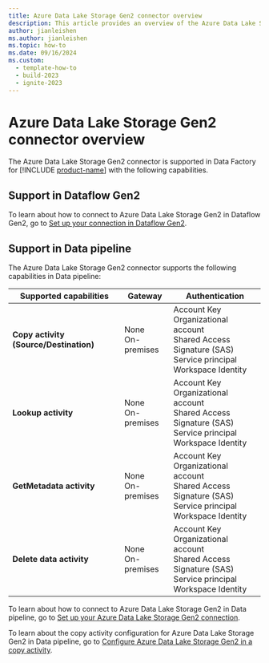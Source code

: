 ```yaml
---
title: Azure Data Lake Storage Gen2 connector overview
description: This article provides an overview of the Azure Data Lake Storage Gen2 connector in Data Factory in Microsoft Fabric.
author: jianleishen
ms.author: jianleishen
ms.topic: how-to
ms.date: 09/16/2024
ms.custom:
  - template-how-to
  - build-2023
  - ignite-2023
---
```


# Azure Data Lake Storage Gen2 connector overview

The Azure Data Lake Storage Gen2 connector is supported in Data Factory for [!INCLUDE [product-name](../includes/product-name.md)] with the following capabilities.

## Support in Dataflow Gen2

To learn about how to connect to Azure Data Lake Storage Gen2 in Dataflow Gen2, go to [Set up your connection in Dataflow Gen2](connector-azure-data-lake-storage-gen2.md#set-up-your-connection-in-dataflow-gen2).

## Support in Data pipeline

The Azure Data Lake Storage Gen2 connector supports the following capabilities in Data pipeline:

| Supported capabilities | Gateway | Authentication |
| --- | --- | ---|
| **Copy activity (Source/Destination)** | None <br> On-premises | Account Key<br/>Organizational account<br/>Shared Access Signature (SAS)<br/>Service principal<br/>Workspace Identity |
| **Lookup activity** | None <br> On-premises | Account Key<br/>Organizational account<br/>Shared Access Signature (SAS)<br/>Service principal<br/>Workspace Identity  |
| **GetMetadata activity** | None <br> On-premises | Account Key<br/>Organizational account<br/>Shared Access Signature (SAS)<br/>Service principal<br/>Workspace Identity  |
| **Delete data activity** | None <br> On-premises | Account Key<br/>Organizational account<br/>Shared Access Signature (SAS)<br/>Service principal<br/>Workspace Identity |

To learn about how to connect to Azure Data Lake Storage Gen2 in Data pipeline, go to [Set up your Azure Data Lake Storage Gen2 connection](connector-azure-data-lake-storage-gen2.md#set-up-your-connection-in-a-data-pipeline).

To learn about the copy activity configuration for Azure Data Lake Storage Gen2 in Data pipeline, go to [Configure Azure Data Lake Storage Gen2 in a copy activity](connector-azure-data-lake-storage-gen2-copy-activity.md).
